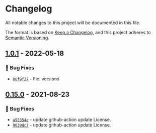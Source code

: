 # Changelog
All notable changes to this project will be documented in this file.

The format is based on [Keep a Changelog](https://keepachangelog.com/en/1.0.0/),
and this project adheres to [Semantic Versioning](https://semver.org/spec/v2.0.0.html).

## [1.0.1] - 2022-05-18
### :bug: Bug Fixes
- [`08f9f27`](https://github.com/clouddrove/terraform-aws-workspace/commit/08f9f27633b60dc67cd0edc2b7fc7c17fdd02f71) - Fix. versions

## [0.15.0] - 2021-08-23
### :bug: Bug Fixes
- [`a93354e`](https://github.com/clouddrove/terraform-aws-workspace/commit/a93354e9cbc4ae0b6188e613816b9d88efe78dbd) - update github-action update License.
- [`9639dc7`](https://github.com/clouddrove/terraform-aws-workspace/commit/9639dc7462f80eb408d6d7e459b75d52c00a9345) - update github-action update License.


[0.15.0]: https://github.com/clouddrove/terraform-aws-workspace/compare/0.15.0...master
[1.0.1]: https://github.com/clouddrove/terraform-aws-workspace/compare/1.0.1...master
